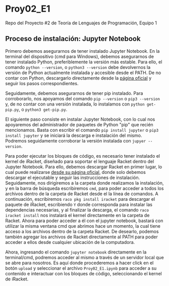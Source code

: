 # Proy02_E1
Repo del Proyecto #2 de Teoría de Lenguajes de Programación, Equipo 1


## Proceso de instalación: Jupyter Notebook

Primero debemos asegurarnos de tener instalado Jupyter Notebook. En la terminal del dispositivo (cmd para Windows), debemos asegurarnos de tener instalado Python, preferiblemente la versión más estable. Para ello, el comando `python --version`, o `python3 --version` debe devolvernos la versión de Python actualmente instalada y accesible desde el PATH. De no contar con Python, descargarlo directamente desde la [página oficial](https://www.python.org/downloads/) y seguir los pasos correspondientes. 

Seguidamente, debemos asegurarnos de tener pip instalado. Para corroborarlo, nos apoyamos del comando `pip --version` o `pip3 --version` y, de no contar con una versión instalada, lo instalamos con `python get-pip.py`, o `python3 get-pip.py`.

El siguiente paso consiste en instalar Jupyter Notebook, con lo cual nos apoyaremos del administrador de paquetes de Python "pip" que recién mencionamos. Basta con escribir el comando `pip install jupyter` o `pip3 install jupyter` y se iniciará la descarga e instalación del mismo. Podremos seguidamente corroborar la versión instalada con `jupyer --version`.

Para poder ejecutar los bloques de código, es necesario tener instalado el kernel de iRacket, diseñado para soportar el lenguaje Racket dentro del Jupyter Notebook. Para ello, debemos descargar Racket en primer lugar, lo cual puede realizarse [desde su página oficial](https://download.racket-lang.org/), donde solo debemos descargar el ejecutable y seguir las instrucciones de instalación. Seguidamente, nos dirigiremos a la carpeta donde realizamos la instalación, y en la barra de búsqueda escribiremos `cmd`, para poder acceder a todos los archivos dentro de la carpeta de Racket desde el la línea de comandos. A continuación, escribiremos `raco pkg install iracket` para descargar el paquete de iRacket, escribiendo `Y` donde corresponda para instalar las dependencias necesarias, y al finalizar la descarga, el comando `raco iracket install` nos instalará el kernel directamente en la carpeta de Racket. Ahora para poder acceder a él con el jupyter notebook, bastará con utilizar la misma ventana cmd que abrimos hace un momento, la cual tiene acceso a los archivos dentro de la carpeta Racket. De desearlo, podemos también agregar los archivos de Racket directamente al PATH para poder acceder a ellos desde cualquier ubicación de la computadora.

Ahora, ingresando el comando `jupyter notebook` directamente en la terminal/cmd, podremos acceder al mismo a través de un servidor local que se abre para nosotros. Es aquí donde procederemos a hacer click en el botón `upload` y seleccionar el archivo `Proy02_E1.ipynb` para acceder a su contenido e interactuar con los bloques de código, seleccionando el kernel de iRacket. 
